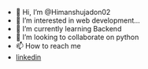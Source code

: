 - 👋 Hi, I’m @Himanshujadon02
- 👀 I’m interested in web development...
- 🌱 I’m currently learning Backend
- 💞️ I’m looking to collaborate on python
- 📫 How to reach me
- <a href="https://www.linkedin.com/in/himanshu-jadon-130960226">linkedin</a>
  

<!---
Himanshujadon02/Himanshujadon02 is a ✨ special ✨ repository because its `README.md` (this file) appears on your GitHub profile.
You can click the Preview link to take a look at your changes.
--->
